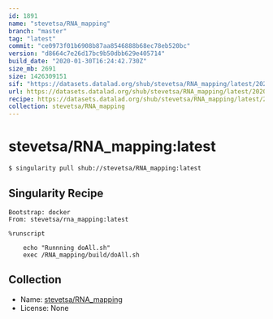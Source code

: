 ```yaml
---
id: 1891
name: "stevetsa/RNA_mapping"
branch: "master"
tag: "latest"
commit: "ce0973f01b6908b87aa8546888b68ec78eb520bc"
version: "d8664c7e26d17bc9b50dbb629e405714"
build_date: "2020-01-30T16:24:42.730Z"
size_mb: 2691
size: 1426309151
sif: "https://datasets.datalad.org/shub/stevetsa/RNA_mapping/latest/2020-01-30-ce0973f0-d8664c7e/d8664c7e26d17bc9b50dbb629e405714.simg"
url: https://datasets.datalad.org/shub/stevetsa/RNA_mapping/latest/2020-01-30-ce0973f0-d8664c7e/
recipe: https://datasets.datalad.org/shub/stevetsa/RNA_mapping/latest/2020-01-30-ce0973f0-d8664c7e/Singularity
collection: stevetsa/RNA_mapping
---
```


# stevetsa/RNA_mapping:latest

```bash
$ singularity pull shub://stevetsa/RNA_mapping:latest
```

## Singularity Recipe

```singularity
Bootstrap: docker
From: stevetsa/rna_mapping:latest

%runscript

    echo "Runnning doAll.sh"
    exec /RNA_mapping/build/doAll.sh
```

## Collection

 - Name: [stevetsa/RNA_mapping](https://github.com/stevetsa/RNA_mapping)
 - License: None


